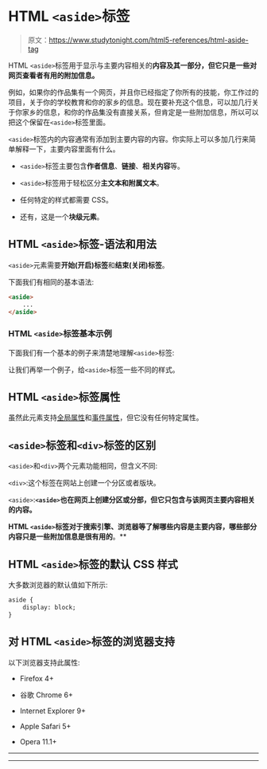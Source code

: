 # HTML `<aside>`标签

> 原文：<https://www.studytonight.com/html5-references/html-aside-tag>

HTML `<aside>`标签用于显示与主要内容相关的**内容及其一部分，但它只是一些对网页查看者有用的附加信息。**

例如，如果你的作品集有一个网页，并且你已经指定了你所有的技能，你工作过的项目，关于你的学校教育和你的家乡的信息。现在要补充这个信息，可以加几行关于你家乡的信息，和你的作品集没有直接关系，但肯定是一些附加信息，所以可以把这个保留在`<aside>`标签里面。

`<aside>`标签内的内容通常有添加到主要内容的内容。你实际上可以多加几行来简单解释一下，主要内容里面有什么。

*   `<aside>`标签主要包含**作者信息**、**链接**、**相关内容**等。

*   `<aside>`标签用于轻松区分**主文本和附属文本**。

*   任何特定的样式都需要 CSS。

*   还有，这是一个**块级元素**。

## HTML `<aside>`标签-语法和用法

`<aside>`元素需要**开始(开启)标签**和**结束(关闭)标签**。

下面我们有相同的基本语法:

```html
<aside>
    ...
</aside>
```

### HTML `<aside>`标签基本示例

下面我们有一个基本的例子来清楚地理解`<aside>`标签:

让我们再举一个例子，给`<aside>`标签一些不同的样式。

## HTML `<aside>`标签属性

虽然此元素支持[全局属性](https://www.studytonight.com/html5-references/html-global-attributes)和[事件属性](https://www.studytonight.com/html5-references/html-event-attributes)，但它没有任何特定属性。

## `<aside>`标签和`<div>`标签的区别

`<aside>`和`<div>`两个元素功能相同，但含义不同:

`<div>`:这个标签在网站上创建一个分区或者版块。

`<aside>`:**`<aside>`也在网页上创建分区或分部，但它只包含与该网页主要内容相关的内容。**

 **HTML `<aside>`标签对于搜索引擎、浏览器等了解哪些内容是主要内容，哪些部分内容只是一些附加信息是很有用的**。**

## HTML `<aside>`标签的默认 CSS 样式

大多数浏览器的默认值如下所示:

```html
aside {
    display: block;
}
```

## 对 HTML `<aside>`标签的浏览器支持

以下浏览器支持此属性:

*   Firefox 4+

*   谷歌 Chrome 6+

*   Internet Explorer 9+

*   Apple Safari 5+

*   Opera 11.1+

* * *

* * ***